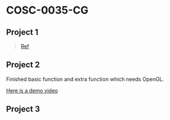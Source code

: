 # COSC-0035-CG

## Project 1

> [Ref](https://raytracing.github.io)

## Project 2

Finished basic function and extra function which needs OpenGL.

[Here is a demo video](http://49.234.202.251/videos/MeshSimplifyDemo.mp4)
## Project 3



